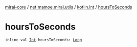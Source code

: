 [mirai-core](../../index.md) / [net.mamoe.mirai.utils](../index.md) / [kotlin.Int](index.md) / [hoursToSeconds](./hours-to-seconds.md)

# hoursToSeconds

`inline val `[`Int`](https://kotlinlang.org/api/latest/jvm/stdlib/kotlin/-int/index.html)`.hoursToSeconds: `[`Long`](https://kotlinlang.org/api/latest/jvm/stdlib/kotlin/-long/index.html)